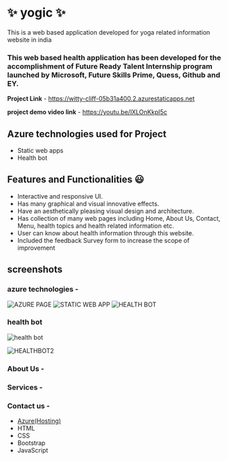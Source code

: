 # ✨ yogic ✨

This is a web based application developed for yoga related information website in india

### This web based health application has been developed for the accomplishment of Future Ready Talent Internship program launched by Microsoft, Future Skills Prime, Quess, Github and EY.


**Project Link** - https://witty-cliff-05b31a400.2.azurestaticapps.net

**project demo video link** - https://youtu.be/lXLOnKkpI5c

## Azure technologies used for Project

- Static web apps
- Health bot

## Features and Functionalities 😃

- Interactive and responsive UI.
- Has many graphical and visual innovative effects.
- Have an aesthetically pleasing visual design and architecture.
- Has collection of many web pages including Home, About Us, Contact, Menu, health topics and health related information etc.
- User can know about health information through this website.
- Included the feedback Survey form to increase the scope of improvement 

## screenshots

### azure technologies -
![AZURE PAGE](https://user-images.githubusercontent.com/115984065/217307473-7ce8a124-04d7-48e9-a657-df5ea91eaa41.jpg)
![STATIC WEB APP](https://user-images.githubusercontent.com/115984065/217307513-7d6ed764-67be-43d5-89fb-e12db57e844d.jpg)
![HEALTH BOT](https://user-images.githubusercontent.com/115984065/217307544-fe8b2689-12f6-45e5-ab81-1ccf80f6d4d5.jpg)


### health bot

![health bot](https://user-images.githubusercontent.com/115984065/217302824-208501bb-056b-4924-af9a-4195a8cd0d9e.jpg)

![HEALTHBOT2](https://user-images.githubusercontent.com/115984065/217302837-d97b85d6-01cb-496e-8f09-e38193f7c065.jpg)


### About Us -


### Services -



### Contact us -









- [Azure(Hosting)](https://azure.microsoft.com/en-in/features/azure-portal/)
- HTML
- CSS
- Bootstrap
- JavaScript




